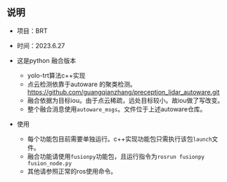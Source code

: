 ## 说明
+ 项目：BRT
+ 时间：2023.6.27
+ 这是python 融合版本
  + yolo-trt算法c++实现 
  + 点云检测依靠于autoware 的聚类检测。 https://github.com/guangqianzhang/preception_lidar_autoware.git
  + 融合依据为目标iou。由于点云稀疏，远处目标较小。故iou做了写改变。
  + 整个融合消息使用`autoware_msgs`。文件位于上述autoware仓库。

+ 使用
  + 每个功能包目前需要单独运行。c++实现功能包只需执行该包`launch`文件。
  + 融合功能请使用`fusionpy`功能包，且运行指令为`rosrun fusionpy fusion_node.py`
  + 其他请参照正常的ros使用命令。